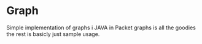 # Graph
Simple implementation of graphs i JAVA
in Packet graphs is all the goodies the rest is basicly just sample usage.
